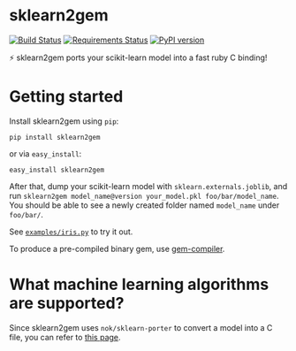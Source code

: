 # sklearn2gem

[![Build Status](https://travis-ci.org/stewartpark/sklearn2gem.svg?branch=master)](https://travis-ci.org/stewartpark/sklearn2gem)
[![Requirements Status](https://requires.io/github/stewartpark/sklearn2gem/requirements.svg?branch=master)](https://requires.io/github/stewartpark/sklearn2gem/requirements/?branch=master)
[![PyPI version](https://badge.fury.io/py/sklearn2gem.svg)](https://badge.fury.io/py/sklearn2gem)

⚡ sklearn2gem ports your scikit-learn model into a fast ruby C binding!

# Getting started

Install sklearn2gem using `pip`:

```
pip install sklearn2gem
```

or via `easy_install`:

```
easy_install sklearn2gem
```

After that, dump your scikit-learn model with `sklearn.externals.joblib`, and run `sklearn2gem model_name@version your_model.pkl foo/bar/model_name`. You should be able to see a newly created folder named `model_name` under `foo/bar/`.

See [`examples/iris.py`](https://github.com/stewartpark/sklearn2gem/blob/master/examples/iris.py) to try it out.

To produce a pre-compiled binary gem, use [gem-compiler](https://github.com/luislavena/gem-compiler).

# What machine learning algorithms are supported?

Since sklearn2gem uses `nok/sklearn-porter` to convert a model into a C file, you can refer to [this page](https://github.com/nok/sklearn-porter#machine-learning-algorithms).
